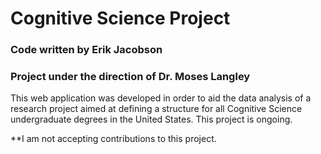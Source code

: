 # Cognitive Science Project

### Code written by Erik Jacobson
### Project under the direction of Dr. Moses Langley

This web application was developed in order to aid the data analysis of a research project aimed at defining a structure for all Cognitive Science undergraduate degrees in the United States. This project is ongoing.

**I am not accepting contributions to this project.
